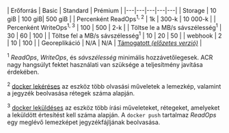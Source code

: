 | Erőforrás | Basic | Standard | Prémium |
|---|---|---|---|---|
| Storage | 10 giB | 100 giB| 500 giB |
| Percenként ReadOps<sup>1, 2</sup> | 1k | 300-k | 10 000-k |
| Percenként WriteOps<sup>1, 3</sup> | 100 | 500 | 2-k |
| Töltse le a MB/s sávszélesség<sup>1</sup> | 30 | 60 | 100 |
| Töltse fel a MB/s sávszélesség<sup>1</sup> | 10 | 20 | 50 |
| webhook | 2 | 10 | 100 |
| Georeplikáció | N/A | N/A | [Támogatott *(előzetes verzió)*](https://docs.microsoft.com/azure/container-registry/container-registry-geo-replication) |

<sup>1</sup> *ReadOps*, *WriteOps*, és *sávszélesség* minimális hozzávetőlegesek. ACR nagy hangsúlyt fektet használati van szüksége a teljesítmény javítása érdekében.

<sup>2</sup> [docker lekéréses](https://docs.docker.com/registry/spec/api/#pulling-an-image) az eszköz több olvasási műveletek a lemezkép, valamint a jegyzék beolvasása rétegek száma alapján.

<sup>3</sup> [docker leküldéses](https://docs.docker.com/registry/spec/api/#pushing-an-image) az eszköz több írási műveleteket, rétegeket, amelyeket a leküldött értesítést kell száma alapján. A `docker push` tartalmaz *ReadOps* egy meglévő lemezképet jegyzékfájljának beolvasása.